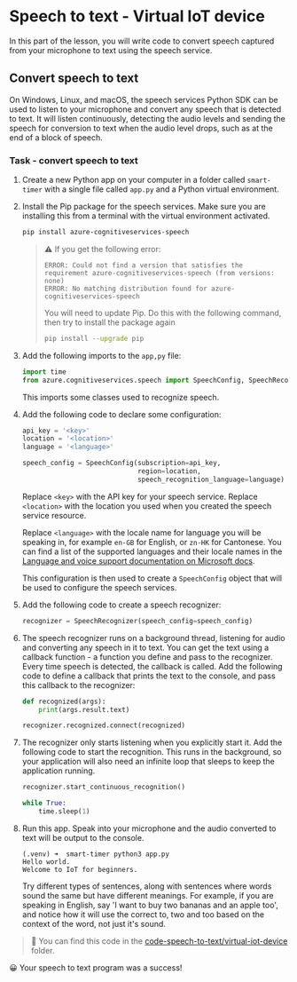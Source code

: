 # Speech to text - Virtual IoT device

In this part of the lesson, you will write code to convert speech captured from your microphone to text using the speech service.

## Convert speech to text

On Windows, Linux, and macOS, the speech services Python SDK can be used to listen to your microphone and convert any speech that is detected to text. It will listen continuously, detecting the audio levels and sending the speech for conversion to text when the audio level drops, such as at the end of a block of speech.

### Task - convert speech to text

1. Create a new Python app on your computer in a folder called `smart-timer` with a single file called `app.py` and a Python virtual environment.

1. Install the Pip package for the speech services. Make sure you are installing this from a terminal with the virtual environment activated.

    ```sh
    pip install azure-cognitiveservices-speech
    ```

    > ⚠️ If you get the following error:
    >
    > ```output
    > ERROR: Could not find a version that satisfies the requirement azure-cognitiveservices-speech (from versions: none)
    > ERROR: No matching distribution found for azure-cognitiveservices-speech
    > ```
    >
    > You will need to update Pip. Do this with the following command, then try to install the package again
    >
    > ```sh
    > pip install --upgrade pip
    > ```

1. Add the following imports to the `app,py` file:

    ```python
    import time
    from azure.cognitiveservices.speech import SpeechConfig, SpeechRecognizer
    ```

    This imports some classes used to recognize speech.

1. Add the following code to declare some configuration:

    ```python
    api_key = '<key>'
    location = '<location>'
    language = '<language>'

    speech_config = SpeechConfig(subscription=api_key,
                                 region=location,
                                 speech_recognition_language=language)
    ```

    Replace `<key>` with the API key for your speech service. Replace `<location>` with the location you used when you created the speech service resource.

    Replace `<language>` with the locale name for language you will be speaking in, for example `en-GB` for English, or `zn-HK` for Cantonese. You can find a list of the supported languages and their locale names in the [Language and voice support documentation on Microsoft docs](https://docs.microsoft.com/azure/cognitive-services/speech-service/language-support?WT.mc_id=academic-17441-jabenn#speech-to-text).

    This configuration is then used to create a `SpeechConfig` object that will be used to configure the speech services.

1. Add the following code to create a speech recognizer:

    ```python
    recognizer = SpeechRecognizer(speech_config=speech_config)
    ```

1. The speech recognizer runs on a background thread, listening for audio and converting any speech in it to text. You can get the text using a callback function - a function you define and pass to the recognizer. Every time speech is detected, the callback is called. Add the following code to define a callback that prints the text to the console, and pass this callback to the recognizer:

    ```python
    def recognized(args):
        print(args.result.text)
    
    recognizer.recognized.connect(recognized)
    ```

1. The recognizer only starts listening when you explicitly start it. Add the following code to start the recognition. This runs in the background, so your application will also need an infinite loop that sleeps to keep the application running.

    ```python
    recognizer.start_continuous_recognition()

    while True:
        time.sleep(1)
    ```

1. Run this app. Speak into your microphone and the audio converted to text will be output to the console.

    ```output
    (.venv) ➜  smart-timer python3 app.py
    Hello world.
    Welcome to IoT for beginners.
    ```

    Try different types of sentences, along with sentences where words sound the same but have different meanings. For example, if you are speaking in English, say 'I want to buy two bananas and an apple too', and notice how it will use the correct to, two and too based on the context of the word, not just it's sound.

> 💁 You can find this code in the [code-speech-to-text/virtual-iot-device](code-speech-to-text/virtual-iot-device) folder.

😀 Your speech to text program was a success!

